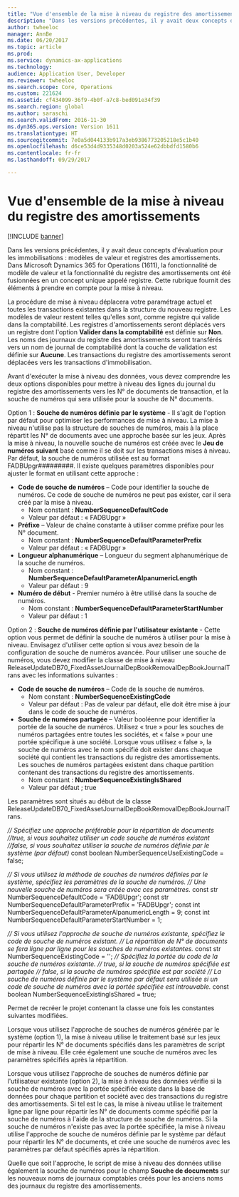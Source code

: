 ```yaml
---
title: "Vue d'ensemble de la mise à niveau du registre des amortissements"
description: "Dans les versions précédentes, il y avait deux concepts d'évaluation pour les immobilisations : modèles de valeur et registres des amortissements. Dans Microsoft Dynamics 365 for Operations (1611), la fonctionnalité de modèle de valeur et la fonctionnalité du registre des amortissements ont été fusionnées en un concept unique appelé registre. Cette rubrique fournit des éléments à prendre en compte pour la mise à niveau."
author: twheeloc
manager: AnnBe
ms.date: 06/20/2017
ms.topic: article
ms.prod: 
ms.service: dynamics-ax-applications
ms.technology: 
audience: Application User, Developer
ms.reviewer: twheeloc
ms.search.scope: Core, Operations
ms.custom: 221624
ms.assetid: cf434099-36f9-4b0f-a7c8-bed091e34f39
ms.search.region: global
ms.author: saraschi
ms.search.validFrom: 2016-11-30
ms.dyn365.ops.version: Version 1611
ms.translationtype: HT
ms.sourcegitcommit: 7e0a5d044133b917a3eb9386773205218e5c1b40
ms.openlocfilehash: d6ce53d4d9335348d0203a524e62dbbdfd1580b6
ms.contentlocale: fr-fr
ms.lasthandoff: 09/29/2017

---
```


# <a name="depreciation-book-upgrade-overview"></a>Vue d'ensemble de la mise à niveau du registre des amortissements

[!INCLUDE [banner](../includes/banner.md)]

Dans les versions précédentes, il y avait deux concepts d'évaluation pour les immobilisations : modèles de valeur et registres des amortissements. Dans Microsoft Dynamics 365 for Operations (1611), la fonctionnalité de modèle de valeur et la fonctionnalité du registre des amortissements ont été fusionnées en un concept unique appelé registre. Cette rubrique fournit des éléments à prendre en compte pour la mise à niveau. 

La procédure de mise à niveau déplacera votre paramétrage actuel et toutes les transactions existantes dans la structure du nouveau registre. Les modèles de valeur restent telles qu'elles sont, comme registre qui valide dans la comptabilité. Les registres d'amortissements seront déplacés vers un registre dont l'option **Valider dans la comptabilité** est définie sur **Non**. Les noms des journaux du registre des amortissements seront transférés vers un nom de journal de comptabilité dont la couche de validation est définie sur **Aucune**. Les transactions du registre des amortissements seront déplacées vers les transactions d'immobilisation. 

Avant d'exécuter la mise à niveau des données, vous devez comprendre les deux options disponibles pour mettre à niveau des lignes du journal du registre des amortissements vers les N° de documents de transaction, et la souche de numéros qui sera utilisée pour la souche de N° documents. 

Option 1 :  **Souche de numéros définie par le système** - Il s'agit de l'option par défaut pour optimiser les performances de mise à niveau. La mise à niveau n'utilise pas la structure de souches de numéros, mais à la place répartit les N° de documents avec une approche basée sur les jeux. Après la mise à niveau, la nouvelle souche de numéros est créée avec le **Jeu de numéros suivant** basé comme il se doit sur les transactions mises à niveau. Par défaut, la souche de numéros utilisée est au format FADBUpgr\#\#\#\#\#\#\#\#\#. Il existe quelques paramètres disponibles pour ajuster le format en utilisant cette approche :

-   **Code de souche de numéros** – Code pour identifier la souche de numéros. Ce code de souche de numéros ne peut pas exister, car il sera créé par la mise à niveau.
    -   Nom constant : **NumberSequenceDefaultCode**
    -   Valeur par défaut : « FADBUpgr »
-   **Préfixe** – Valeur de chaîne constante à utiliser comme préfixe pour les N° document.
    -   Nom constant : **NumberSequenceDefaultParameterPrefix**
    -   Valeur par défaut : « FADBUpgr »
-   **Longueur alphanumérique** – Longueur du segment alphanumérique de la souche de numéros.
    -   Nom constant : **NumberSequenceDefaultParameterAlpanumericLength**
    -   Valeur par défaut : 9
-   **Numéro de début** - Premier numéro à être utilisé dans la souche de numéros.
    -   Nom constant : **NumberSequenceDefaultParameterStartNumber**
    -   Valeur par défaut : 1

Option 2 : **Souche de numéros définie par l'utilisateur existante** - Cette option vous permet de définir la souche de numéros à utiliser pour la mise à niveau. Envisagez d'utiliser cette option si vous avez besoin de la configuration de souche de numéros avancée. Pour utiliser une souche de numéros, vous devez modifier la classe de mise à niveau ReleaseUpdateDB70\_FixedAssetJournalDepBookRemovalDepBookJournalTrans avec les informations suivantes :

-   **Code de souche de numéros** – Code de la souche de numéros.
    -   Nom constant : **NumberSequenceExistingCode**
    -   Valeur par défaut : Pas de valeur par défaut, elle doit être mise à jour dans le code de souche de numéros.
-   **Souche de numéros partagée** – Valeur booléenne pour identifier la portée de la souche de numéros. Utilisez « true » pour les souches de numéros partagées entre toutes les sociétés, et « false » pour une portée spécifique à une société. Lorsque vous utilisez « false », la souche de numéros avec le nom spécifié doit exister dans chaque société qui contient les transactions du registre des amortissements. Les souches de numéros partagées existent dans chaque partition contenant des transactions du registre des amortissements.
    -   Nom constant : **NumberSequenceExistingIsShared**
    -   Valeur par défaut ; true

Les paramètres sont situés au début de la classe ReleaseUpdateDB70\_FixedAssetJournalDepBookRemovalDepBookJournalTrans. 

*// Spécifiez une approche préférable pour la répartition de documents* 
*//true, si vous souhaitez utiliser un code souche de numéros existant* 
*//false, si vous souhaitez utiliser la souche de numéros définie par le système (par défaut)* const boolean NumberSequenceUseExistingCode = false;  

*// Si vous utilisez la méthode de souches de numéros définies par le système, spécifiez les paramètres de la souche de numéros.*
*// Une nouvelle souche de numéros sera créée avec ces paramètres.* const str NumberSequenceDefaultCode = 'FADBUpgr'; const str NumberSequenceDefaultParameterPrefix = 'FADBUpgr'; const int NumberSequenceDefaultParameterAlpanumericLength = 9; const int NumberSequenceDefaultParameterStartNumber = 1;   

*// Si vous utilisez l'approche de souche de numéros existante, spécifiez le code de souche de numéros existant.* 
*// La répartition de N° de documents se fera ligne par ligne pour les souches de numéros existantes.* const str NumberSequenceExistingCode = ''; *// Spécifiez la portée du code de la souche de numéros existante.* 
*// true, si la souche de numéros spécifiée est partagée* 
*// false, si la souche de numéros spécifiée est par société* 
*// La souche de numéros définie par le système par défaut sera utilisée si un code de souche de numéros avec la portée spécifiée est introuvable.* const boolean NumberSequenceExistingIsShared = true; 

Permet de recréer le projet contenant la classe une fois les constantes suivantes modifiées. 

Lorsque vous utilisez l'approche de souches de numéros générée par le système (option 1), la mise à niveau utilise le traitement basé sur les jeux pour répartir les N° de documents spécifiés dans les paramètres de script de mise à niveau. Elle crée également une souche de numéros avec les paramètres spécifiés après la répartition. 

Lorsque vous utilisez l'approche de souches de numéros définie par l'utilisateur existante (option 2), la mise à niveau des données vérifie si la souche de numéros avec la portée spécifiée existe dans la base de données pour chaque partition et société avec des transactions du registre des amortissements. Si tel est le cas, la mise à niveau utilise le traitement ligne par ligne pour répartir les N° de documents comme spécifié par la souche de numéros à l'aide de la structure de souche de numéros. Si la souche de numéros n'existe pas avec la portée spécifiée, la mise à niveau utilise l'approche de souche de numéros définie par le système par défaut pour répartir les N° de documents, et crée une souche de numéros avec les paramètres par défaut spécifiés après la répartition.

Quelle que soit l'approche, le script de mise à niveau des données utilise également la souche de numéros pour le champ **Souche de documents** sur les nouveaux noms de journaux comptables créés pour les anciens noms des journaux du registre des amortissements.




